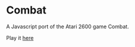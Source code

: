 # Combat
A Javascript port of the Atari 2600 game Combat.

Play it <a href="http://sethtrei.github.io/Combat" target="_blank">here</a>
